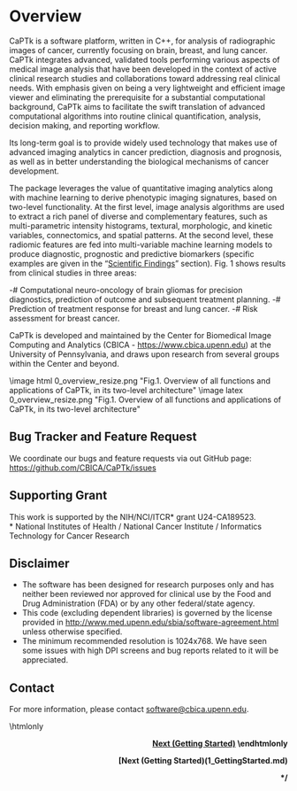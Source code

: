 ﻿# Overview

CaPTk is a software platform, written in C++, for analysis of radiographic images of cancer, currently focusing on brain, breast, and lung cancer. CaPTk integrates advanced, validated tools performing various aspects of medical image analysis that have been developed in the context of active clinical research studies and collaborations toward addressing real clinical needs. With emphasis given on being a very lightweight and efficient image viewer and eliminating the prerequisite for a substantial computational background, CaPTk aims to facilitate the swift translation of advanced computational algorithms into routine clinical quantification, analysis, decision making, and reporting workflow.

Its long-term goal is to provide widely used technology that makes use of advanced imaging analytics in cancer prediction, diagnosis and prognosis, as well as in better understanding the biological mechanisms of cancer development.

The package leverages the value of quantitative imaging analytics along with machine learning to derive phenotypic imaging signatures, based on two-level functionality. At the first level, image analysis algorithms are used to extract a rich panel of diverse and complementary features, such as multi-parametric intensity histograms, textural, morphologic, and kinetic variables, connectomics, and spatial patterns. At the second level, these radiomic features are fed into multi-variable machine learning models to produce diagnostic,  prognostic and predictive  biomarkers (specific examples are given in the “<a href="Science.html">Scientific Findings</a>” section). Fig. 1 shows results from clinical studies in three areas:

-# Computational neuro-oncology of brain gliomas for precision diagnostics, prediction of outcome and subsequent treatment planning.
-# Prediction of treatment response for breast and lung cancer.
-# Risk assessment for breast cancer.

CaPTk is developed and maintained by the Center for Biomedical Image Computing and Analytics (CBICA - https://www.cbica.upenn.edu) at the University of Pennsylvania, and draws upon research from several groups within the Center and beyond. 

\image html 0_overview_resize.png "Fig.1. Overview of all functions and applications of CaPTk, in its two-level architecture"
\image latex 0_overview_resize.png "Fig.1. Overview of all functions and applications of CaPTk, in its two-level architecture"

## Bug Tracker and Feature Request
 
We coordinate our bugs and feature requests via out GitHub page: https://github.com/CBICA/CaPTk/issues

## Supporting Grant
This work is supported by the NIH/NCI/ITCR* grant U24-CA189523.
<br>* National Institutes of Health / National Cancer Institute / Informatics Technology for Cancer Research

## Disclaimer
- The software has been designed for research purposes only and has neither been reviewed nor approved for clinical use by the Food and Drug Administration (FDA) or by any other federal/state agency.
- This code (excluding dependent libraries) is governed by the license provided in http://www.med.upenn.edu/sbia/software-agreement.html unless otherwise specified.
- The minimum recommended resolution is 1024x768. We have seen some issues with high DPI screens and bug reports related to it will be appreciated.

## Contact
For more information, please contact <a href="mailto:software@cbica.upenn.edu">software@cbica.upenn.edu</a>.

\htmlonly
<div align="right"><a href="Getting_Started.html"><b>Next (Getting Started)<b></a>
\endhtmlonly

[Next (Getting Started)(1_GettingStarted.md)

*/
